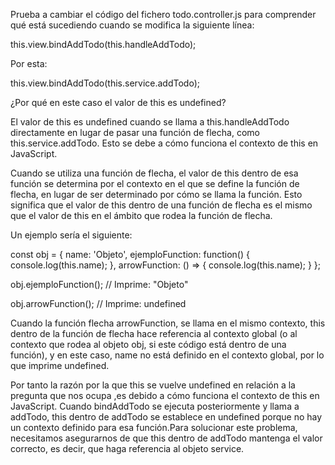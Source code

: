 Prueba a cambiar el código del fichero todo.controller.js para comprender qué está sucediendo
cuando se modifica la siguiente línea:

this.view.bindAddTodo(this.handleAddTodo);

Por esta:

this.view.bindAddTodo(this.service.addTodo);

¿Por qué en este caso el valor de this es undefined?


El valor de this es undefined cuando se llama a this.handleAddTodo directamente en lugar de pasar una función de flecha, como this.service.addTodo. Esto se debe a cómo funciona el contexto de this en JavaScript.

Cuando se utiliza una función de flecha, el valor de this dentro de esa función se determina por el contexto en el que se define la función de flecha, en lugar de ser determinado por cómo se llama la función. Esto significa que el valor de this dentro de una función de flecha es el mismo que el valor de this en el ámbito que rodea la función de flecha.

Un ejemplo sería el siguiente:

const obj = {
  name: 'Objeto',
  ejemploFunction: function() {
    console.log(this.name);
  },
  arrowFunction: () => {
    console.log(this.name);
  }
};


obj.ejemploFunction(); // Imprime: "Objeto"

obj.arrowFunction();   // Imprime: undefined

Cuando la función flecha arrowFunction, se llama en el mismo contexto, this dentro de la función de flecha hace referencia al contexto global (o al contexto que rodea al objeto obj, si este código está dentro de una función), y en este caso, name no está definido en el contexto global, por lo que imprime undefined.

Por tanto la razón por la que this se vuelve undefined en relación a la pregunta que nos ocupa ,es debido a cómo funciona el contexto de this en JavaScript. Cuando bindAddTodo se ejecuta posteriormente y llama a addTodo, this dentro de addTodo se establece en undefined porque no hay un contexto definido para esa función.Para solucionar este problema, necesitamos asegurarnos de que this dentro de addTodo mantenga el valor correcto, es decir, que haga referencia al objeto service.
